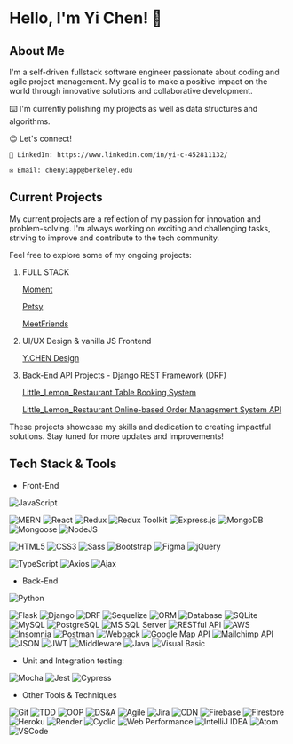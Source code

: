 # Hello, I'm Yi Chen! 👋

## About Me

I'm a self-driven fullstack software engineer passionate about coding and agile project management. My goal is to make a positive impact on the world through innovative solutions and collaborative development.

⌨️ I'm currently polishing my projects as well as data structures and algorithms.

😊 Let's connect! 

    🔗 LinkedIn: https://www.linkedin.com/in/yi-c-452811132/

    ✉️ Email: chenyiapp@berkeley.edu
 

<!-- ## Github Stats

[![GitHub Streak](https://streak-stats.demolab.com/?user=heehyun1128)](https://git.io/streak-stats) -->


## Current Projects

My current projects are a reflection of my passion for innovation and problem-solving. I'm always working on exciting and challenging tasks, striving to improve and contribute to the tech community.

Feel free to explore some of my ongoing projects:

1. FULL STACK 

    [Moment](https://moment-2igd.onrender.com)

    [Petsy](https://petsy-kn3b.onrender.com/)

    [MeetFriends](https://meetup-clone-40bc08cdb811.herokuapp.com/)

2. UI/UX Design & vanilla JS Frontend

    [Y.CHEN Design](https://ychendesign-2b257cc3348d.herokuapp.com/)

3. Back-End API Projects - Django REST Framework (DRF)

    [Little_Lemon_Restaurant Table Booking System](https://github.com/heehyun1128/littlelemon_cap)

    [Little_Lemon_Restaurant Online-based Order Management System API ](https://github.com/heehyun1128/LITTLE_LEMON_DJANGO_API)


These projects showcase my skills and dedication to creating impactful solutions. Stay tuned for more updates and improvements!



## Tech Stack & Tools
- Front-End

![JavaScript](https://img.shields.io/badge/javascript-%23323330.svg?style=for-the-badge&logo=javascript&logoColor=%23F7DF1E)

![MERN](https://img.shields.io/badge/MERN-Stack-61DAFB?style=for-the-badge&logo=mongodb&logoColor=white&labelColor=2C3E50&color=61DAFB)
![React](https://img.shields.io/badge/react-%2320232a.svg?style=for-the-badge&logo=react&logoColor=%2361DAFB)
![Redux](https://img.shields.io/badge/redux-%23593d88.svg?style=for-the-badge&logo=redux&logoColor=white)
![Redux Toolkit](https://img.shields.io/badge/Redux_Toolkit-%23824198.svg?style=for-the-badge&logo=redux&logoColor=white)
![Express.js](https://img.shields.io/badge/express.js-%23404d59.svg?style=for-the-badge&logo=express&logoColor=%2361DAFB)
![MongoDB](https://img.shields.io/badge/MongoDB-%234ea94b.svg?style=for-the-badge&logo=mongodb&logoColor=white)
![Mongoose](https://img.shields.io/badge/Mongoose-%23880000.svg?style=for-the-badge&logo=mongoose&logoColor=white)
![NodeJS](https://img.shields.io/badge/node.js-6DA55F?style=for-the-badge&logo=node.js&logoColor=white)

![HTML5](https://img.shields.io/badge/html5-%23E34F26.svg?style=for-the-badge&logo=html5&logoColor=white)
![CSS3](https://img.shields.io/badge/css3-%231572B6.svg?style=for-the-badge&logo=css3&logoColor=white)
![Sass](https://img.shields.io/badge/Sass-%23CC6699.svg?style=for-the-badge&logo=sass&logoColor=white)
![Bootstrap](https://img.shields.io/badge/bootstrap-%23563D7C.svg?style=for-the-badge&logo=bootstrap&logoColor=white)
![Figma](https://img.shields.io/badge/Figma-%23F24E1E.svg?style=for-the-badge&logo=figma&logoColor=white)
![jQuery](https://img.shields.io/badge/jQuery-%230769AD.svg?style=for-the-badge&logo=jquery&logoColor=white)

![TypeScript](https://img.shields.io/badge/TypeScript-%23007ACC.svg?style=for-the-badge&logo=typescript&logoColor=white)
![Axios](https://img.shields.io/badge/Axios-%23344D59.svg?style=for-the-badge&logo=axios&logoColor=white)
![Ajax](https://img.shields.io/badge/Ajax-%230087E8.svg?style=for-the-badge&logo=ajax&logoColor=white)

-   Back-End

![Python](https://img.shields.io/badge/python-3670A0?style=for-the-badge&logo=python&logoColor=ffdd54)

![Flask](https://img.shields.io/badge/flask-%23000.svg?style=for-the-badge&logo=flask&logoColor=white)
![Django](https://img.shields.io/badge/Django-%23092E20.svg?style=for-the-badge&logo=django&logoColor=white)
![DRF](https://img.shields.io/badge/Django_REST_framework-%23092E20.svg?style=for-the-badge&logo=django&logoColor=white)
![Sequelize](https://img.shields.io/badge/Sequelize-52B0E7?style=for-the-badge&logo=Sequelize&logoColor=white)
![ORM](https://img.shields.io/badge/ORM-%23000000.svg?style=for-the-badge)
![Database](https://img.shields.io/badge/Database-%2300f.svg?style=for-the-badge)
![SQLite](https://img.shields.io/badge/SQLite-%23003B57.svg?style=for-the-badge&logo=sqlite&logoColor=white)
![MySQL](https://img.shields.io/badge/mysql-%2300f.svg?style=for-the-badge&logo=mysql&logoColor=white)
![PostgreSQL](https://img.shields.io/badge/postgres-%23316192.svg?style=for-the-badge&logo=postgresql&logoColor=white)
![MS SQL Server](https://img.shields.io/badge/MS_SQL_Server-%23CC2927.svg?style=for-the-badge&logo=microsoft-sql-server&logoColor=white)
![RESTful API](https://img.shields.io/badge/RESTful_API-%231ABC9C.svg?style=for-the-badge)
![AWS](https://img.shields.io/badge/AWS-%23232F3E?style=for-the-badge&logo=amazon-aws)
![Insomnia](https://img.shields.io/badge/Insomnia-%5849BE.svg?style=for-the-badge&logo=insomnia&logoColor=white)
![Postman](https://img.shields.io/badge/Postman-%23FF6C37.svg?style=for-the-badge&logo=postman&logoColor=white)
![Webpack](https://img.shields.io/badge/Webpack-%238DD6F9.svg?style=for-the-badge&logo=webpack&logoColor=white)
![Google Map API](https://img.shields.io/badge/Google_Map_API-%234A154B?style=for-the-badge&logo=google-maps&logoColor=white)
![Mailchimp API](https://img.shields.io/badge/Mailchimp%20API-%23888888.svg?style=for-the-badge&logo=mailchimp&logoColor=white)
![JSON](https://img.shields.io/badge/JSON-%23000000.svg?style=for-the-badge&logo=json&logoColor=white)
![JWT](https://img.shields.io/badge/JWT-%23000000.svg?style=for-the-badge&logo=json-web-tokens&logoColor=white)
![Middleware](https://img.shields.io/badge/Middleware-%238242EF.svg?style=for-the-badge)
![Java](https://img.shields.io/badge/Java-%23ED8B00.svg?style=for-the-badge&logo=java&logoColor=white)
![Visual Basic](https://img.shields.io/badge/Visual_Basic-%23000000.svg?style=for-the-badge&logo=visual-studio&logoColor=white)


- Unit and Integration testing:

![Mocha](https://img.shields.io/badge/Mocha-%238D6748.svg?style=for-the-badge&logo=mocha&logoColor=white)
![Jest](https://img.shields.io/badge/Jest-%23C21325.svg?style=for-the-badge&logo=jest&logoColor=white)
![Cypress](https://img.shields.io/badge/Cypress-%23FF715B.svg?style=for-the-badge&logo=cypress&logoColor=white)


- Other Tools & Techniques

![Git](https://img.shields.io/badge/Git-%23F05032.svg?style=for-the-badge&logo=git&logoColor=white)
![TDD](https://img.shields.io/badge/TDD-%231A8B5F.svg?style=for-the-badge)
![OOP](https://img.shields.io/badge/OOP-%23F89820.svg?style=for-the-badge)
![DS&A](https://img.shields.io/badge/DS%26A-%234284B1.svg?style=for-the-badge)
![Agile](https://img.shields.io/badge/Agile-%23182C6F.svg?style=for-the-badge&logo=jira&logoColor=white)
![Jira](https://img.shields.io/badge/Jira-%23182C6F.svg?style=for-the-badge&logo=jira&logoColor=white)
![CDN](https://img.shields.io/badge/CDN-%237776B2.svg?style=for-the-badge)
![Firebase](https://img.shields.io/badge/Firebase-%23FFCA28.svg?style=for-the-badge&logo=firebase&logoColor=black)
![Firestore](https://img.shields.io/badge/Firestore-%23FFCA28.svg?style=for-the-badge&logo=firebase&logoColor=black)
![Heroku](https://img.shields.io/badge/Heroku-%23430098.svg?style=for-the-badge&logo=heroku&logoColor=white)
![Render](https://img.shields.io/badge/Render-%233370E4.svg?style=for-the-badge)
![Cyclic](https://img.shields.io/badge/Cyclic-%23212121.svg?style=for-the-badge)
![Web Performance](https://img.shields.io/badge/Web_Performance-%23FFD700.svg?style=for-the-badge)
![IntelliJ IDEA](https://img.shields.io/badge/IntelliJ%20IDEA-000000.svg?style=for-the-badge&logo=intellij-idea&logoColor=white)
![Atom](https://img.shields.io/badge/Atom-66595C.svg?style=for-the-badge&logo=atom&logoColor=white)
![VSCode](https://img.shields.io/badge/VSCode-007ACC.svg?style=for-the-badge&logo=visual-studio-code&logoColor=white)







